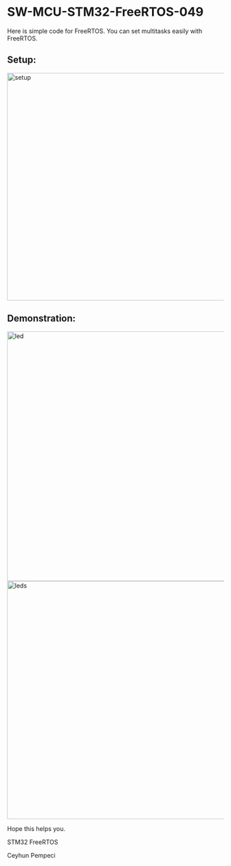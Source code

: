 # SW-MCU-STM32-FreeRTOS-049

Here is simple code for FreeRTOS. You can set multitasks easily with FreeRTOS.

## Setup:

<img width="530" alt="setup" src="https://github.com/user-attachments/assets/3044d759-8024-45d0-95ea-53b0e405b45f" />

## Demonstration:

<img width="581" alt="led" src="https://github.com/user-attachments/assets/04220ba6-ed1e-4ac4-b69b-562d47c22809" />

<img width="554" alt="leds" src="https://github.com/user-attachments/assets/a1b5d466-afe5-4124-b1da-9c17fa65d904" />

Hope this helps you.

STM32 FreeRTOS

Ceyhun Pempeci
